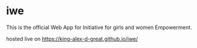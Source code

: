 # iwe

This is the official Web App for Initiative for girls and women Empowerment.

hosted live on https://king-alex-d-great.github.io/iwe/
